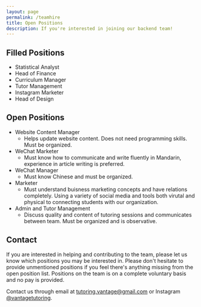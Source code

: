 ```yaml
---
layout: page
permalink: /teamhire
title: Open Positions
description: If you're interested in joining our backend team!
---
```


## Filled Positions

- Statistical Analyst
- Head of Finance
- Curriculum Manager
- Tutor Management
- Instagram Marketer
- Head of Design

## Open Positions

- Website Content Manager
    - Helps update website content. Does not need programming skills. Must be organized.
- WeChat Marketer
    - Must know how to communicate and write fluently in Mandarin, experience in article writing is preferred.
- WeChat Manager
    - Must know Chinese and must be organized.
- Marketer
    - Must understand buisness marketing concepts and have relations completely. Using a variety of social media and tools both virutal and physical to connecting students with our organization.
- Admin and Tutor Management
    - Discuss quality and content of tutoring sessions and communicates between team. Must be organized and is observative.

## Contact

If you are interested in helping and contributing to the team, please let us know which positions you may be interested in. Please don't hesitate to provide unmentioned positions if you feel there's anything missing from the open position list. Positions on the team is on a complete voluntary basis and no pay is provided.

Contact us through email at [tutoring.vantage@gmail.com](mailto:tutoring.vantage@gmail.com) or Instagram [@vantagetutoring](https://www.instagram.com/vantagetutoring/).